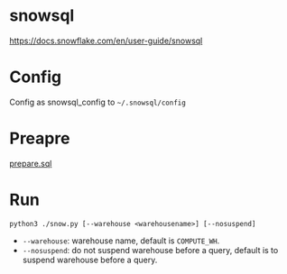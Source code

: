 # snowsql

https://docs.snowflake.com/en/user-guide/snowsql

# Config

Config as snowsql_config to  `~/.snowsql/config`

# Preapre

[prepare.sql](prepare.sql)

# Run

```
python3 ./snow.py [--warehouse <warehousename>] [--nosuspend]
```
* `--warehouse`: warehouse name, default is `COMPUTE_WH`.
* `--nosuspend`: do not suspend warehouse before a query, default is to suspend warehouse before a query.

